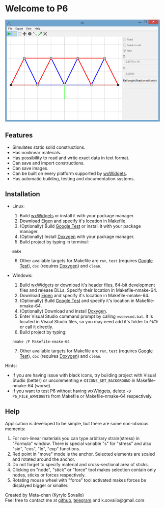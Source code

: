 # Welcome to P6
![One screenshot worth thousands words](/image/bridge.png)

## Features
- Simulates static solid constructions.
- Has nonlinear materials.
- Has possibility to read and write exact data in text format.
- Can save and import constructions.
- Can save images.
- Can be built on every platform supported by [wxWidgets](https://www.wxwidgets.org).
- Has automatic building, testing and documentation systems.

## Installation
- Linux:
  1. Build [wxWidgets](https://www.wxwidgets.org) or install it with your package manager.
  2. Download [Eigen](http://eigen.tuxfamily.org) and specify it's location in Makefile.
  3. (Optionally) Build [Google Test](https://github.com/google/googletest) or install it with your package manager.
  4. (Optionally) Install [Doxygen](https://www.doxygen.nl) with your package manager.
  5. Build project by typing in terminal:
  ```
  make
  ```
  6. Other available targets for Makefile are `run`, `test` (requires [Google Test](https://github.com/google/googletest)), `doc` (requires [Doxygen](https://www.doxygen.nl)) and `clean`.

- Windows:
  1. Build [wxWidgets](https://www.wxwidgets.org) or download it's header files, 64-bit development files and release DLLs. Specify their location in Makefile-nmake-64.
  2. Download [Eigen](http://eigen.tuxfamily.org) and specify it's location in Makefile-nmake-64.
  3. (Optionally) Build [Google Test](https://github.com/google/googletest) and specify it's location in Makefile-nmake-64.
  4. (Optionally) Download and install [Doxygen](https://www.doxygen.nl).
  5. Enter Visual Studio command prompt by calling `vsdevcmd.bat`. It is located in Visual Studio files, so you may need add it's folder to `PATH` or call it directly.
  6. Build project by typing:
  ```
  nmake /F Makefile-nmake-64
  ```
  7. Other available targets for Makefile are `run`, `test` (requires [Google Test](https://github.com/google/googletest)), `doc` (requires [Doxygen](https://www.doxygen.nl)) and `clean`.

Hints:
- If you are having issue with black icons, try building project with Visual Studio (better) or uncommenting `#-DICONS_SET_BACKGROUND` in Makefile-nmake-64 (worse).
- If you want to test P6 without having wxWidgets, delete `-D P6_FILE_WXWIDGETS` from Makefile or Makefile-nmake-64 respectively.

## Help
Application is developed to be simple, but there are some non-obvious moments:
1. For non-linear materials you can type arbitrary strain(stress) in "Formula" window. There is special variable "s" for "stress" and also "sin", "cos", "ln", "exp" functions.
2. Red point in "move" mode is the anchor. Selected elements are scaled and rotated around the anchor.
3. Do not forget to specify material and cross-sectional area of sticks.
4. Clicking on "node", "stick" or "force" tool makes selection contain only nodes, sticks or forces respectively.
5. Rotating mouse wheel with "force" tool activated makes forces be displayed bigger or smaller.
	

Created by Meta-chan (Kyrylo Sovailo)\
Feel free to contact me at [github](https://github.com/Meta-chan), [telegram](https://t.me/Meta_chan) and k.sovailo\@gmail.com